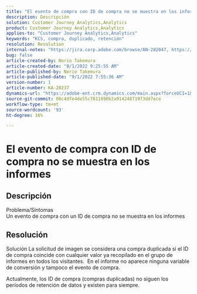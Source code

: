 ```yaml
---
title: "El evento de compra con ID de compra no se muestra en los informes"
description: Descripción
solution: Customer Journey Analytics,Analytics
product: Customer Journey Analytics,Analytics
applies-to: "Customer Journey Analytics,Analytics"
keywords: "KCS, compra, duplicado, retención"
resolution: Resolution
internal-notes: "https://jira.corp.adobe.com/browse/AN-282047, https://jira.corp.adobe.com/browse/AN-287475"
bug: false
article-created-by: Norio Takemura
article-created-date: "8/1/2022 9:25:55 AM"
article-published-by: Norio Takemura
article-published-date: "9/1/2022 7:55:36 AM"
version-number: 1
article-number: KA-20237
dynamics-url: "https://adobe-ent.crm.dynamics.com/main.aspx?forceUCI=1&pagetype=entityrecord&etn=knowledgearticle&id=f8636eed-7b11-ed11-b83d-0022480862c6"
source-git-commit: 08c4dfe4de55c7811890b2a91424871973dd7ece
workflow-type: tm+mt
source-wordcount: '93'
ht-degree: 16%

---
```


# El evento de compra con ID de compra no se muestra en los informes

## Descripción

Problema/Síntomas
<br>Un evento de compra con un ID de compra no se muestra en los informes


## Resolución


Solución La solicitud de imagen se considera una compra duplicada si el ID de compra coincide con cualquier valor ya recopilado en el grupo de informes en todos los visitantes.  En el informe no aparece ninguna variable de conversión y tampoco el evento de compra.

Actualmente, los ID de compra (compras duplicadas) no siguen los períodos de retención de datos y existen para siempre.
